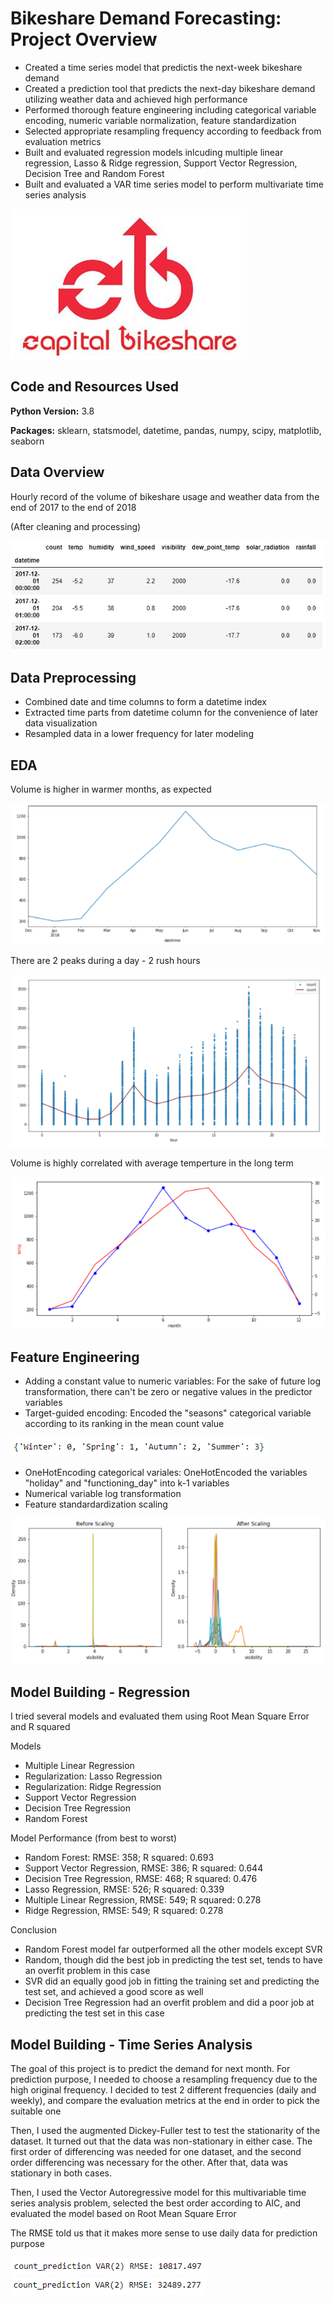 # Bikeshare Demand Forecasting: Project Overview
* Created a time series model that predictis the next-week bikeshare demand
* Created a prediction tool that predicts the next-day bikeshare demand utilizing weather data and achieved high performance
* Performed thorough feature engineering including categorical variable encoding, numeric variable normalization, feature standardization
* Selected appropriate resampling frequency according to feedback from evaluation metrics
* Built and evaluated regression models inlcuding multiple linear regression, Lasso & Ridge regression, Support Vector Regression, Decision Tree and Random Forest
* Built and evaluated a VAR time series model to perform multivariate time series analysis

![](images/capital_bikeshare.png)

## Code and Resources Used
**Python Version:** 3.8

**Packages:** sklearn, statsmodel, datetime, pandas, numpy, scipy, matplotlib, seaborn

## Data Overview
Hourly record of the volume of bikeshare usage and weather data from the end of 2017 to the end of 2018

(After cleaning and processing)

![](images/df_head.png)

## Data Preprocessing
* Combined date and time columns to form a datetime index
* Extracted time parts from datetime column for the convenience of later data visualization
* Resampled data in a lower frequency for later modeling

## EDA
Volume is higher in warmer months, as expected

![](images/monthly.png)

There are 2 peaks during a day - 2 rush hours

![](images/hourly.png)

Volume is highly correlated with average temperture in the long term

![](images/volume_temp.png)

## Feature Engineering
* Adding a constant value to numeric variables: For the sake of future log transformation, there can't be zero or negative values in the predictor variables
* Target-guided encoding: Encoded the "seasons" categorical variable according to its ranking in the mean count value

![](images/target_guided.png)

* OneHotEncoding categorical variales: OneHotEncoded the variables "holiday" and "functioning_day" into k-1 variables
* Numerical variable log transformation
* Feature standardardization scaling

![](images/scaling.png)

## Model Building - Regression
I tried several models and evaluated them using Root Mean Square Error and R squared

Models
* Multiple Linear Regression
* Regularization: Lasso Regression
* Regularization: Ridge Regression
* Support Vector Regression
* Decision Tree Regression
* Random Forest

Model Performance (from best to worst)
* Random Forest: RMSE: 358; R squared: 0.693
* Support Vector Regression, RMSE: 386; R squared: 0.644
* Decision Tree Regression, RMSE: 468; R squared: 0.476
* Lasso Regression, RMSE: 526; R squared: 0.339
* Multiple Linear Regression, RMSE: 549; R squared: 0.278
* Ridge Regression, RMSE: 549; R squared: 0.278


Conclusion
* Random Forest model far outperformed all the other models except SVR
* Random, though did the best job in predicting the test set, tends to have an overfit problem in this case
* SVR did an equally good job in fitting the training set and predicting the test set, and  achieved a good score as well
* Decision Tree Regression had an overfit problem and did a poor job at predicting the test set in this case

## Model Building - Time Series Analysis
The goal of this project is to predict the demand for next month. For prediction purpose, I needed to choose a resampling frequency due to the high original frequency. I decided to test 2 different frequencies (daily and weekly), and compare the evaluation metrics at the end in order to pick the suitable one

Then, I used the augmented Dickey-Fuller test to test the stationarity of the dataset. It turned out that the data was non-stationary in either case. The first order of differencing was needed for one dataset, and the second order differencing was necessary for the other. After that, data was stationary in both cases.

Then, I used the Vector Autoregressive model for this multivariable time series analysis problem, selected the best order according to AIC, and evaluated the model based on Root Mean Square Error

The RMSE told us that it makes more sense to use daily data for prediction purpose

![](images/rmse1.png) ![](images/rmse2.png)
